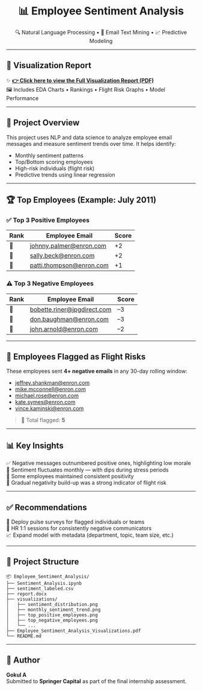 <h1 align="center">📊 Employee Sentiment Analysis</h1>
<p align="center">
  🔍 Natural Language Processing • 📧 Email Text Mining • 📈 Predictive Modeling
</p>

---

## 📄 Visualization Report

✨ **[👉 Click here to view the Full Visualization Report (PDF)](https://github.com/Gokul7904231/Sentiment_Analysis/raw/main/Employee_Sentiment_Analysis_Visualizations.pdf)**  
🖼️ Includes EDA Charts • Rankings • Flight Risk Graphs • Model Performance

---

## 🚀 Project Overview

This project uses NLP and data science to analyze employee email messages and measure sentiment trends over time. It helps identify:
- Monthly sentiment patterns
- Top/Bottom scoring employees
- High-risk individuals (flight risk)
- Predictive trends using linear regression

---

## 🏆 Top Employees (Example: July 2011)

### ✅ Top 3 Positive Employees

| Rank | Employee Email           | Score |
|------|--------------------------|-------|
| 🥇   | johnny.palmer@enron.com  | +2    |
| 🥈   | sally.beck@enron.com     | +2    |
| 🥉   | patti.thompson@enron.com | +1    |

### ⚠️ Top 3 Negative Employees

| Rank | Employee Email               | Score |
|------|------------------------------|-------|
| 🔻   | bobette.riner@jpgdirect.com  | –3    |
| 🔻   | don.baughman@enron.com       | –3    |
| 🔻   | john.arnold@enron.com        | –2    |

---

## 🚨 Employees Flagged as Flight Risks

These employees sent **4+ negative emails** in any 30-day rolling window:

- jeffrey.shankman@enron.com  
- mike.mcconnell@enron.com  
- michael.rose@enron.com  
- kate.symes@enron.com  
- vince.kaminski@enron.com  

> 📌 Total flagged: **5**

---

## 📊 Key Insights

✅ Negative messages outnumbered positive ones, highlighting low morale  
📆 Sentiment fluctuates monthly — with dips during stress periods  
🏅 Some employees maintained consistent positivity  
🚨 Gradual negativity build-up was a strong indicator of flight risk  

---

## ✅ Recommendations

📍 Deploy pulse surveys for flagged individuals or teams  
👥 HR 1:1 sessions for consistently negative communicators  
📈 Expand model with metadata (department, topic, team size, etc.)  

---

## 📁 Project Structure

```
📦 Employee_Sentiment_Analysis/
├── Sentiment_Analysis.ipynb
├── sentiment_labeled.csv
├── report.docx
├── visualizations/
│   ├── sentiment_distribution.png
│   ├── monthly_sentiment_trend.png
│   ├── top_positive_employees.png
│   ├── top_negative_employees.png
│   └── ...
├── Employee_Sentiment_Analysis_Visualizations.pdf
└── README.md
```

---

## 👤 Author

**Gokul A**  
Submitted to **Springer Capital** as part of the final internship assessment.



